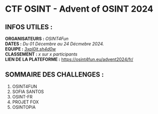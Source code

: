 # CTF OSINT - Advent of OSINT 2024

## INFOS UTILES :

**ORGANISATEURS :** *OSINT4Fun*  
**DATES :** *Du 01 Décembre au 24 Décmebre 2024.*  
**EQUIPE :** *[3xpl0it.sh4d0w](https://github.com/3xpl0it-sh4d0w)*  
**CLASSEMENT :** *x sur x participants*  
**LIEN DE LA PLATEFORME :** https://osint4fun.eu/advent2024/fr/

## SOMMAIRE DES CHALLENGES :

1. OSINT4FUN
2. SOFIA SANTOS
3. OSINT-FR
4. PROJET FOX
5. OSINTOPIA
